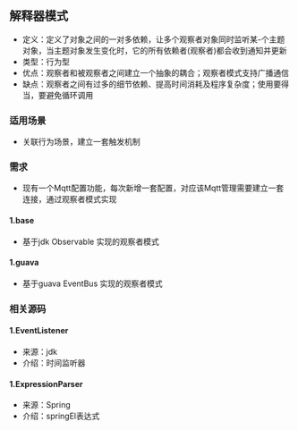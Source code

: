## 解释器模式
* 定义：定义了对象之间的一对多依赖，让多个观察者对象同时监听某-个主题对象，当主题对象发生变化时，它的所有依赖者(观察者)都会收到通知并更新
* 类型：行为型
* 优点：观察者和被观察者之间建立一个抽象的耦合；观察者模式支持广播通信
* 缺点：观察者之间有过多的细节依赖、提高时间消耗及程序复杂度；使用要得当，要避免循环调用

### 适用场景
* 关联行为场景，建立一套触发机制

### 需求
* 现有一个Mqtt配置功能，每次新增一套配置，对应该Mqtt管理需要建立一套连接，通过观察者模式实现

#### 1.base
* 基于jdk Observable 实现的观察者模式 
#### 1.guava
* 基于guava EventBus 实现的观察者模式


### 相关源码
#### 1.EventListener
* 来源：jdk
* 介绍：时间监听器
#### 1.ExpressionParser
* 来源：Spring
* 介绍：springEl表达式
